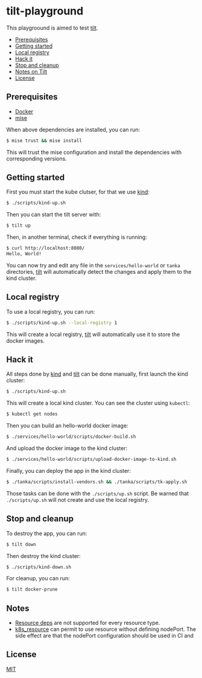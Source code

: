 <!-- omit in toc -->
# tilt-playground

This playgroound is aimed to test [tilt](https://github.com/tilt-dev/tilt).

- [Prerequisites](#prerequisites)
- [Getting started](#getting-started)
- [Local registry](#local-registry)
- [Hack it](#hack-it)
- [Stop and cleanup](#stop-and-cleanup)
- [Notes on Tilt](#notes-on-tilt)
- [License](#license)

## Prerequisites

- [Docker](https://www.docker.com/)
- [mise](https://mise.jdx.dev/)

When above dependencies are installed, you can run:

```bash
$ mise trust && mise install
```

This will trust the mise configuration and install the dependencies with
corresponding versions.

## Getting started

First you must start the kube clutser, for that we use [kind](https://kind.sigs.k8s.io/):

```bash
$ ./scripts/kind-up.sh
```

Then you can start the tilt server with:

```bash
$ tilt up
```

Then, in another terminal, check if everything is running:

```bash
$ curl http://localhost:8080/
Hello, World!
```

You can now try and edit any file in the `services/hello-world` or
`tanka` directories, [tilt](https://github.com/tilt-dev/tilt) will automatically
detect the changes and apply them to the kind cluster.

## Local registry

To use a local registry, you can run:

```bash
$ ./scripts/kind-up.sh --local-registry 1
```

This will create a local registry, [tilt](https://github.com/tilt-dev/tilt) will
automatically use it to store the docker images.

## Hack it

All steps done by [kind](https://kind.sigs.k8s.io/) and
[tilt](https://github.com/tilt-dev/tilt) can be done manually, first launch the
kind cluster:

```bash
$ ./scripts/kind-up.sh
```

This will create a local kind cluster. You can see the cluster using `kubectl`:

```bash
$ kubectl get nodes
```

Then you can build an hello-world docker image:

```bash
$ ./services/hello-world/scripts/docker-build.sh
```

And upload the docker image to the kind cluster:

```bash
$ ./services/hello-world/scripts/upload-docker-image-to-kind.sh
```

Finally, you can deploy the app in the kind cluster:

```bash
$ ./tanka/scripts/install-vendors.sh && ./tanka/scripts/tk-apply.sh
```

Those tasks can be done with the `./scripts/up.sh` script. Be warned that
`./scripts/up.sh` will not create and use the local registry.

## Stop and cleanup

To destroy the app, you can run:

```bash
$ tilt down
```

Then destroy the kind cluster:

```bash
$ ./scripts/kind-down.sh
```

For cleanup, you can run:

```bash
$ tilt docker-prune
```
## Notes

- [Resource deps](https://docs.tilt.dev/resource_dependencies.html#other-types-of-dependencies) are not supported for every resource type.
- [k8s_resource](https://docs.tilt.dev/api.html#k8s_resource) can permit to use resource without defining nodePort. The side effect are that the nodePort configuration should be used in CI and 

## License

[MIT](LICENSE)
